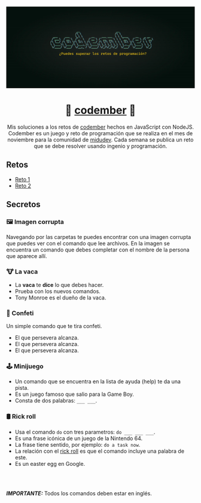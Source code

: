 <div align="center">

![Codember](./assets/codember.webp)

# 📗 [codember](https://codember.dev) 📗

Mis soluciones a los retos de [codember](https://codember.dev) hechos en JavaScript con NodeJS. Codember es un juego y reto de programación que se realiza en el mes de noviembre para la comunidad de [midudev](https://midu.dev). Cada semana se publica un reto que se debe resolver usando ingenio y programación.

</div>

## Retos

- [Reto 1](https://github.com/cosmoart/codember/blob/main/retos/challenge01.md)
- [Reto 2](https://github.com/cosmoart/codember/blob/main/retos/challenge02.md)


## Secretos

### 🖼️ Imagen corrupta

Navegando por las carpetas te puedes encontrar con una imagen corrupta que puedes ver con el comando que lee archivos. En la imagen se encuentra un comando que debes completar con el nombre de la persona que aparece allí.

<!-- $ say elon musk -->

### 🐮 La vaca

- La **vaca** te **dice** lo que debes hacer.
- Prueba con los nuevos comandos.
- Tony Monroe es el dueño de la vaca.

<!-- $ ping midu.dev -->

### 🎊 Confeti

Un simple comando que te tira confeti.

- El que persevera alcanza.
- El que persevera alcanza.
- El que persevera alcanza.

<!-- $ confetti  --- Enviar el comando varias veces -->

### 🕹️ Minijuego

- Un comando que se encuentra en la lista de ayuda (help) te da una pista.
- Es un juego famoso que salio para la Game Boy.
- Consta de dos palabras: `___ ___`.

<!-- $ play tetris --- Con llenar una linea horizontal basta -->

### 🛢️ Rick roll

- Usa el comando `do` con tres parametros: `do ___ ___ ___`.
- Es una frase icónica de un juego de la Nintendo 64.
- La frase tiene sentido, por ejemplo: `do a task now`.
- La relación con el [rick roll](https://www.youtube.com/watch?v=dQw4w9WgXcQ) es que el comando incluye una palabra de este.
- Es un easter egg en Google.

<!-- $ do a barrel roll -->

<br/>
<br/>

**_IMPORTANTE:_** Todos los comandos deben estar en inglés.